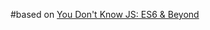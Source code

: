 #based on [You Don't Know JS: ES6 & Beyond](https://github.com/getify/You-Dont-Know-JS/tree/master/es6%20%26%20beyond)
